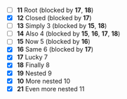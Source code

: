 * [ ] **11** Root (blocked by **17**, **18**)
* [x] **12** Closed (blocked by **17**)
* [ ] **13** Simply 3 (blocked by **15**, **18**)
* [ ] **14** Also 4 (blocked by **15**, **16**, **17**, **18**)
* [ ] **15** Now 5 (blocked by **16**)
* [x] **16** Same 6 (blocked by **17**)
* [x] **17** Lucky 7
* [x] **18** Finally 8
* [x] **19** Nested 9
* [x] **10** More nested 10
* [x] **21** Even more nested 11
